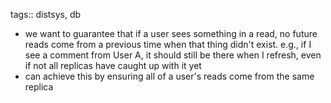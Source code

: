 tags:: distsys, db

- we want to guarantee that if a user sees something in a read, no future reads come from a previous time when that thing didn't exist. e.g., if I see a comment from User A, it should still be there when I refresh, even if not all replicas have caught up with it yet
- can achieve this by ensuring all of a user's reads come from the same replica